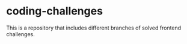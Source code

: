 # coding-challenges
This is a repository that includes different branches of solved frontend challenges.
